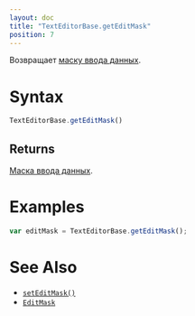 ```yaml
---
layout: doc
title: "TextEditorBase.getEditMask"
position: 7
---
```


Возвращает [маску ввода данных](/docs/API/Core/EditMask/).

# Syntax

```js
TextEditorBase.getEditMask()
```

## Returns

[Маска ввода данных](/docs/API/Core/EditMask/).

# Examples

```js
var editMask = TextEditorBase.getEditMask();
```

# See Also

* [`setEditMask()`](../TextEditorBase.setEditMask/)
* [`EditMask`](/docs/API/Core/EditMask/)
